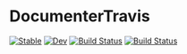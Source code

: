 # DocumenterTravis

[![Stable](https://img.shields.io/badge/docs-stable-blue.svg)](https://tester.github.io/DocumenterTravis.jl/stable/)
[![Dev](https://img.shields.io/badge/docs-dev-blue.svg)](https://tester.github.io/DocumenterTravis.jl/dev/)
[![Build Status](https://github.com/tester/DocumenterTravis.jl/actions/workflows/CI.yml/badge.svg?branch=main)](https://github.com/tester/DocumenterTravis.jl/actions/workflows/CI.yml?query=branch%3Amain)
[![Build Status](https://app.travis-ci.com/tester/DocumenterTravis.jl.svg?branch=main)](https://app.travis-ci.com/tester/DocumenterTravis.jl)
